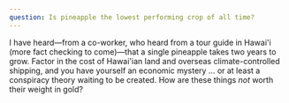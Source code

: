 ```yaml
---
question: Is pineapple the lowest performing crop of all time?
---
```


I have heard—from a co-worker, who heard from a tour guide in Hawai'i (more fact checking to come)—that a single pineapple takes two years to grow. Factor in the cost of Hawai'ian land and overseas climate-controlled shipping, and you have yourself an economic mystery …  or at least a conspiracy theory waiting to be created. How are these things *not* worth their weight in gold?
